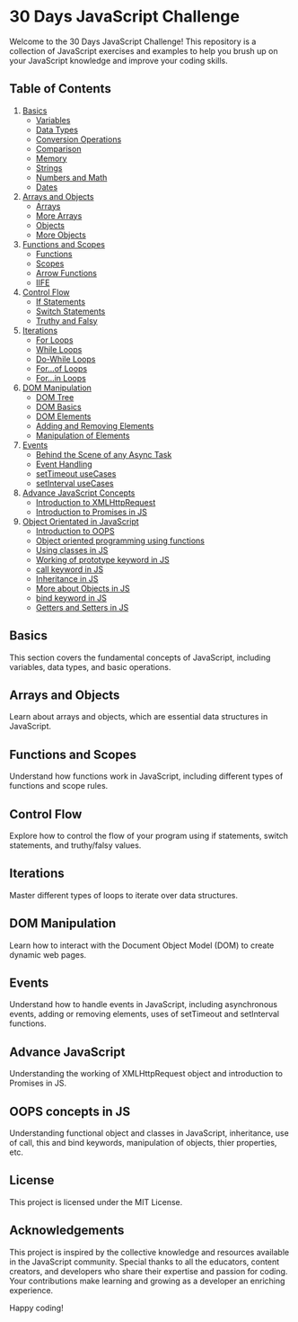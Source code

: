 # 30 Days JavaScript Challenge

Welcome to the 30 Days JavaScript Challenge! This repository is a collection of JavaScript exercises and examples to help you brush up on your JavaScript knowledge and improve your coding skills.

## Table of Contents

1. [Basics](#basics)
    - [Variables](01_basics/01_variables.js)
    - [Data Types](01_basics/02_datatypes.js)
    - [Conversion Operations](01_basics/03_conversionOperations.js)
    - [Comparison](01_basics/04_comparison.js)
    - [Memory](01_basics/05_memory.js)
    - [Strings](01_basics/06_strings.js)
    - [Numbers and Math](01_basics/07_numsAndMaths.js)
    - [Dates](01_basics/08_datesInJS.js)
2. [Arrays and Objects](#arrays-and-objects)
    - [Arrays](02_basics/01_arrays.js)
    - [More Arrays](02_basics/02_arrays.js)
    - [Objects](02_basics/03_objects.js)
    - [More Objects](02_basics/04_objects.js)
3. [Functions and Scopes](#functions-and-scopes)
    - [Functions](03_basics/01_functions.js)
    - [Scopes](03_basics/02_scopes.js)
    - [Arrow Functions](03_basics/03_arrow.js)
    - [IIFE](03_basics/04_iife.js)
4. [Control Flow](#control-flow)
    - [If Statements](04_controlFlow/one.js)
    - [Switch Statements](04_controlFlow/switch.js)
    - [Truthy and Falsy](04_controlFlow/truthy.js)
5. [Iterations](#iterations)
    - [For Loops](05_iterations/one.js)
    - [While Loops](05_iterations/two.js)
    - [Do-While Loops](05_iterations/three.js)
    - [For...of Loops](05_iterations/four.js)
    - [For...in Loops](05_iterations/five.js)
6. [DOM Manipulation](#dom-manipulation)
    - [DOM Tree](06_DOM/DOM.drawio)
    - [DOM Basics](06_DOM/one.html)
    - [DOM Elements](06_DOM/two.html)
    - [Adding and Removing Elements](06_DOM/three.html)
    - [Manipulation of Elements](06_DOM/four.html)
7. [Events](#events)
    - [Behind the Scene of any Async Task](08_events/Async.txt)
    - [Event Handling](08_events/one.js)
    - [setTimeout useCases](08_events/two.html)
    - [setInterval useCases](08_events/three.html)
8. [Advance JavaScript Concepts](#advance)
    - [Introduction to XMLHttpRequest](09_advance_one/APIrequest.html)
    - [Introduction to Promises in JS](09_advance_one/promises.js)
9. [Object Orientated in JavaScript](#OOPS)
    - [Introduction to OOPS](10_OOPS/notes.md)
    - [Object oriented programming using functions](10_OOPS/oops.js)
    - [Using classes in JS](10_OOPS/myClasses.js)
    - [Working of prototype keyword in JS](10_OOPS/prototype.js)
    - [call keyword in JS](10_OOPS/call.js)
    - [Inheritance in JS](10_OOPS/inheritance.js)
    - [More about Objects in JS](10_OOPS/mathPi.js)
    - [bind keyword in JS](10_OOPS/bind.html)
    - [Getters and Setters in JS](10_OOPS/getters_setters.js)


## Basics

This section covers the fundamental concepts of JavaScript, including variables, data types, and basic operations.

## Arrays and Objects

Learn about arrays and objects, which are essential data structures in JavaScript.

## Functions and Scopes

Understand how functions work in JavaScript, including different types of functions and scope rules.

## Control Flow

Explore how to control the flow of your program using if statements, switch statements, and truthy/falsy values.

## Iterations

Master different types of loops to iterate over data structures.

## DOM Manipulation

Learn how to interact with the Document Object Model (DOM) to create dynamic web pages.

## Events

Understand how to handle events in JavaScript, including asynchronous events, adding or removing elements, uses of setTimeout and setInterval functions.

## Advance JavaScript

Understanding the working of XMLHttpRequest object and introduction to Promises in JS.

## OOPS concepts in JS

Understanding functional object and classes in JavaScript, inheritance, use of call, this and bind keywords, manipulation of objects, thier properties, etc.

## License

This project is licensed under the MIT License.

## Acknowledgements

This project is inspired by the collective knowledge and resources available in the JavaScript community. Special thanks to all the educators, content creators, and developers who share their expertise and passion for coding. Your contributions make learning and growing as a developer an enriching experience.

Happy coding!
